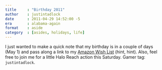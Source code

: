 ```yaml
---
title     : "Birthday 2011"
author    : justintadlock
date      : 2011-04-29 14:52:00 -5
era       : alabama-again
format    : aside
category  : [asides, holidays, life]
---
```


I just wanted to make a quick note that my birthday is in a couple of days (May 1) and pass along a link to my <a href="http://amzn.com/w/31ZQROTXPR9IS" title="Justin Tadlock's Amazon Wish List">Amazon Wish List</a> (hint, hint).  Also, feel free to join me for a little Halo Reach action this Saturday.  Gamer tag: <code>justintadlock</code>.
